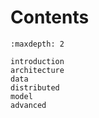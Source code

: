 # Contents

```{toctree}
:maxdepth: 2

introduction
architecture
data
distributed
model
advanced
```
